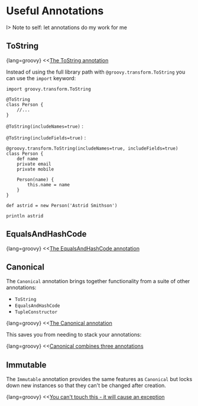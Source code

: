 # Useful Annotations

I> Note to self: let annotations do my work for me



## ToString



{lang=groovy}
<<[The ToString annotation](code/08/11/ToString.groovy)

Instead of using the full library path with `@groovy.transform.ToString` you can use the `import` keyword:

	import groovy.transform.ToString

	@ToString
	class Person {
		//...
	}


`@ToString(includeNames=true)`
:

`@ToString(includeFields=true)`
:


	@groovy.transform.ToString(includeNames=true, includeFields=true)
	class Person {
	    def name
	    private email
	    private mobile

	    Person(name) {
	        this.name = name
	    }
	}

	def astrid = new Person('Astrid Smithson')

	println astrid

## EqualsAndHashCode

{lang=groovy}
<<[The EqualsAndHashCode annotation](code/08/11/ToString.groovy)

## Canonical

The `Canonical` annotation brings together functionality from a suite of other annotations:

* `ToString`
* `EqualsAndHashCode`
* `TupleConstructor`

{lang=groovy}
<<[The Canonical annotation](code/08/11/Canonical.groovy)

This saves you from needing to stack your annotations:

{lang=groovy}
<<[Canonical combines three annotations](code/08/11/Canonical_equiv.groovy)

## Immutable

The `Immutable` annotation provides the same features as `Canonical` but locks down new instances so that they can't be changed after creation.

{lang=groovy}
<<[You can't touch this - it will cause an exception](code/08/11/Immutable.groovy)
